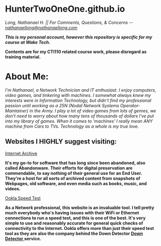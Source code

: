 # HunterTwoOneOne.github.io
*Long, Nathanael H. || For Comments, Questions, & Concerns -- nathanaellong@nathanaellong.com*

***This is my personal account, however this repository is specific for my course at Wake Tech.***

**Contents are for my CTI110 related course work, please disregard as training material.**

<H1>About Me:</H1>

*I'm Nathanael, a Network Technician and IT enthusiast. I enjoy computers, video games, and tinkering with machines. I somewhat always knew my interests were in Information Technology, but didn't find my professional passion until working as a 25N (Nodal Network Systems Operator-Maintainer) in the Army. I play a lot of video games from lots of genres, we don't need to worry about how many tens of thousands of dollars I've put into my library of games. When it comes to 'machines' I really mean ANY machine from Cars to TVs. Technology as a whole is my true love.*

<H2>Websites I HIGHLY suggest visiting:</H2>

<a href="https://archive.org/"> Internet Archive </a>

**It's my go-to for software that has long since been abandoned, also called Abandonware. Their efforts for digital preservation are commendable, to say nothing of their general use for an End User. They're a host for all sorts of archived content from snapshots of Webpages, old software, and even media such as books, music, and videos.**

<a href="https://www.speedtest.net"> Ookla Speed Test </a>

**As a Network professional, this website is an invaluable tool. I tell pretty much everybody who's having issues with their WiFi or Ethernet connections to run a speed test, and this is one of the best. It's very simple to use and reasonably accurate for general quick checks of connectivity to the Internet. Ookla offers more than just their speed test tool as they are also the company behind the Down Detector <a href="https://downdetector.com/"> Down Detector </a> service.**